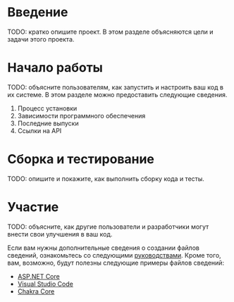 # Введение 
TODO: кратко опишите проект. В этом разделе объясняются цели и задачи этого проекта. 

# Начало работы
TODO: объясните пользователям, как запустить и настроить ваш код в их системе. В этом разделе можно предоставить следующие сведения.
1.	Процесс установки
2.	Зависимости программного обеспечения
3.	Последние выпуски
4.	Ссылки на API

# Сборка и тестирование
TODO: опишите и покажите, как выполнить сборку кода и тесты. 

# Участие
TODO: объясните, как другие пользователи и разработчики могут внести свои улучшения в ваш код. 

Если вам нужны дополнительные сведения о создании файлов сведений, ознакомьтесь со следующими [руководствами](https://docs.microsoft.com/en-us/azure/devops/repos/git/create-a-readme?view=azure-devops). Кроме того, вам, возможно, будут полезны следующие примеры файлов сведений:
- [ASP.NET Core](https://github.com/aspnet/Home)
- [Visual Studio Code](https://github.com/Microsoft/vscode)
- [Chakra Core](https://github.com/Microsoft/ChakraCore)